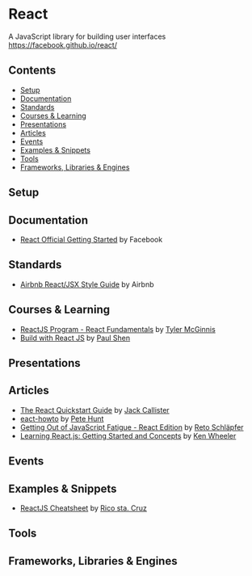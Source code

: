 # React

A JavaScript library for building user interfaces  
https://facebook.github.io/react/

## Contents

- [Setup](#setup)
- [Documentation](#documentation)
- [Standards](#standards)
- [Courses & Learning](#courses--learning)
- [Presentations](#presentations)
- [Articles](#articles)
- [Events](#events)
- [Examples & Snippets](#examples--snippets)
- [Tools](#tools)
- [Frameworks, Libraries & Engines](#frameworks-libraries--engines)

## Setup

## Documentation

- [React Official Getting Started](https://facebook.github.io/react/docs/getting-started.html) by Facebook

## Standards

- [Airbnb React/JSX Style Guide](https://github.com/airbnb/javascript/tree/master/react) by Airbnb

## Courses & Learning

- [ReactJS Program - React Fundamentals](http://courses.reactjsprogram.com) by [Tyler McGinnis](https://twitter.com/tylermcginnis33)
- [Build with React JS](http://buildwithreact.com/) by [Paul Shen](http://bypaulshen.com/)

## Presentations

## Articles

- [The React Quickstart Guide](http://www.jackcallister.com/2015/01/05/the-react-quick-start-guide.html) by [Jack Callister](https://twitter.com/jarsbe)
- [eact-howto](https://github.com/petehunt/react-howto) by [Pete Hunt](https://github.com/petehunt)
- [Getting Out of JavaScript Fatigue - React Edition](http://www.code-experience.com/getting-out-of-javascript-fatigue/)
  by [Reto Schläpfer](http://www.code-experience.com/)
- [Learning React.js: Getting Started and Concepts](https://scotch.io/tutorials/learning-react-getting-started-and-concepts)
  by [Ken Wheeler](https://pub.scotch.io/@kenwheeler)

## Events

## Examples & Snippets

- [ReactJS Cheatsheet](http://ricostacruz.com/cheatsheets/react.html) by [Rico sta. Cruz](https://github.com/rstacruz)

## Tools


## Frameworks, Libraries & Engines
